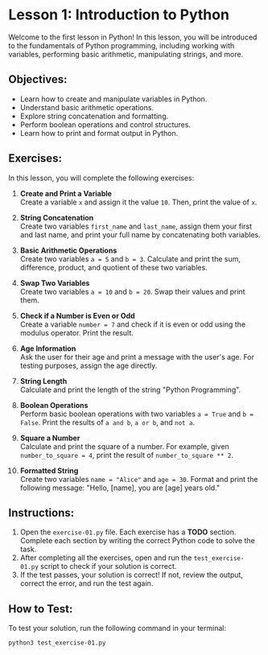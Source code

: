 # Lesson 1: Introduction to Python

Welcome to the first lesson in Python! In this lesson, you will be introduced to the fundamentals of Python programming, including working with variables, performing basic arithmetic, manipulating strings, and more.

## Objectives:
- Learn how to create and manipulate variables in Python.
- Understand basic arithmetic operations.
- Explore string concatenation and formatting.
- Perform boolean operations and control structures.
- Learn how to print and format output in Python.

## Exercises:
In this lesson, you will complete the following exercises:

1. **Create and Print a Variable**  
   Create a variable `x` and assign it the value `10`. Then, print the value of `x`.

2. **String Concatenation**  
   Create two variables `first_name` and `last_name`, assign them your first and last name, and print your full name by concatenating both variables.

3. **Basic Arithmetic Operations**  
   Create two variables `a = 5` and `b = 3`. Calculate and print the sum, difference, product, and quotient of these two variables.

4. **Swap Two Variables**  
   Create two variables `a = 10` and `b = 20`. Swap their values and print them.

5. **Check if a Number is Even or Odd**  
   Create a variable `number = 7` and check if it is even or odd using the modulus operator. Print the result.

6. **Age Information**  
   Ask the user for their age and print a message with the user's age. For testing purposes, assign the age directly.

7. **String Length**  
   Calculate and print the length of the string "Python Programming".

8. **Boolean Operations**  
   Perform basic boolean operations with two variables `a = True` and `b = False`. Print the results of `a and b`, `a or b`, and `not a`.

9. **Square a Number**  
   Calculate and print the square of a number. For example, given `number_to_square = 4`, print the result of `number_to_square ** 2`.

10. **Formatted String**  
    Create two variables `name = "Alice"` and `age = 30`. Format and print the following message: "Hello, [name], you are [age] years old."

## Instructions:
1. Open the `exercise-01.py` file. Each exercise has a **TODO** section. Complete each section by writing the correct Python code to solve the task.
2. After completing all the exercises, open and run the `test_exercise-01.py` script to check if your solution is correct.
3. If the test passes, your solution is correct! If not, review the output, correct the error, and run the test again.

## How to Test:
To test your solution, run the following command in your terminal:

```bash
python3 test_exercise-01.py
